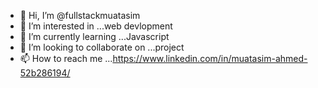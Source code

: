 - 👋 Hi, I’m @fullstackmuatasim
- 👀 I’m interested in ...web devlopment 
- 🌱 I’m currently learning ...Javascript
- 💞️ I’m looking to collaborate on ...project
- 📫 How to reach me ...https://www.linkedin.com/in/muatasim-ahmed-52b286194/

<!---
fullstackmuatasim/fullstackmuatasim is a ✨ special ✨ repository because its `README.md` (this file) appears on your GitHub profile.
You can click the Preview link to take a look at your changes.
--->
